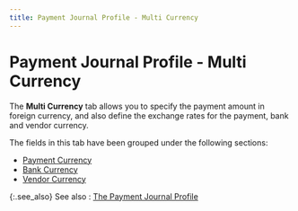 ```yaml
---
title: Payment Journal Profile - Multi Currency
---
```


# Payment Journal Profile - Multi Currency


The **Multi Currency** tab allows you to specify the payment amount in foreign currency, and also define the exchange rates for the payment, bank and vendor currency.


The fields in this tab have been grouped under the following sections:

- [Payment Currency]({{site.acc_baseurl}}/misc/payment_currency_section_step_by_step_payment_journal.html)
- [Bank Currency]({{site.acc_baseurl}}/misc/bank_currency_section_step_by_step_payment_journal_profile.html)
- [Vendor Currency]({{site.acc_baseurl}}/misc/vendor_currency_section_step_by_step_payment_journal.html)



{:.see_also}
See also
: [The Payment Journal Profile]({{site.acc_baseurl}}/vendor-payments-and-refunds/creating-a-manual-payment-journal/the_payment_journal_profile.html)
